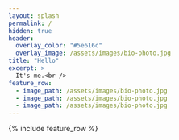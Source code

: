 ```yaml
---
layout: splash
permalink: /
hidden: true
header:
  overlay_color: "#5e616c"
  overlay_image: /assets/images/bio-photo.jpg
title: "Hello"
excerpt: >
  It's me.<br />
feature_row:
  - image_path: /assets/images/bio-photo.jpg
  - image_path: /assets/images/bio-photo.jpg
  - image_path: /assets/images/bio-photo.jpg
---
```


{% include feature_row %}
